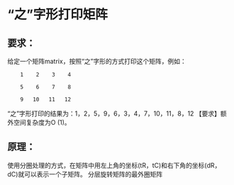 <!--
 * @Descripttion: 
 * @version: v0.1
 * @Author: Elon C
 * @Date: 2020-06-23 16:00:14
 * @LastEditors: Elon C
 * @LastEditTime: 2020-06-25 21:26:57
 * @FilePath: \GoPath\src\algorithms\array_and_matrix\print_matrix_specially\README.md
--> 

# “之”字形打印矩阵

## 要求：
给定一个矩阵matrix，按照“之”字形的方式打印这个矩阵，例如：

        1    2    3    4

        5    6    7    8

        9   10   11   12

“之”字形打印的结果为：1，2，5，9，6，3，4，7，10，11，8，12
【要求】额外空间复杂度为O (1)。
## 原理：
使用分圈处理的方式，在矩阵中用左上角的坐标(tR，tC)和右下角的坐标(dR，dC)就可以表示一个子矩阵。
分层旋转矩阵的最外圈矩阵